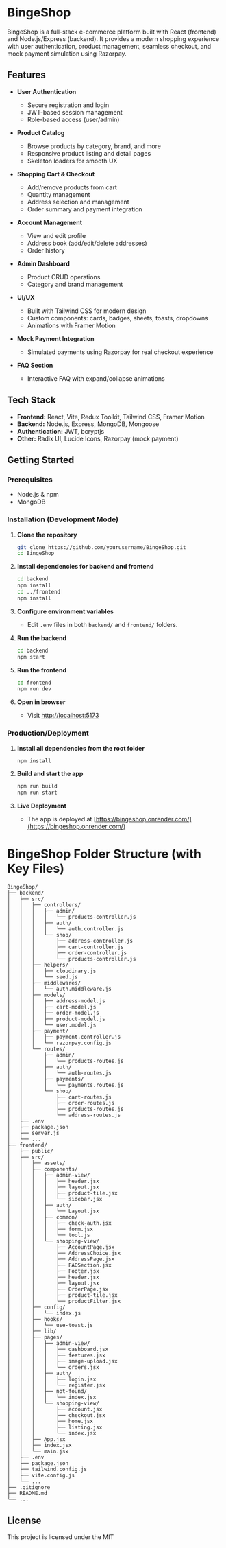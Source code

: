 # BingeShop

BingeShop is a full-stack e-commerce platform built with React (frontend) and Node.js/Express (backend). It provides a modern shopping experience with user authentication, product management, seamless checkout, and mock payment simulation using Razorpay.

## Features

- **User Authentication**
  - Secure registration and login
  - JWT-based session management
  - Role-based access (user/admin)

- **Product Catalog**
  - Browse products by category, brand, and more
  - Responsive product listing and detail pages
  - Skeleton loaders for smooth UX

- **Shopping Cart & Checkout**
  - Add/remove products from cart
  - Quantity management
  - Address selection and management
  - Order summary and payment integration

- **Account Management**
  - View and edit profile
  - Address book (add/edit/delete addresses)
  - Order history

- **Admin Dashboard**
  - Product CRUD operations
  - Category and brand management

- **UI/UX**
  - Built with Tailwind CSS for modern design
  - Custom components: cards, badges, sheets, toasts, dropdowns
  - Animations with Framer Motion

- **Mock Payment Integration**
  - Simulated payments using Razorpay for real checkout experience

- **FAQ Section**
  - Interactive FAQ with expand/collapse animations

## Tech Stack

- **Frontend:** React, Vite, Redux Toolkit, Tailwind CSS, Framer Motion
- **Backend:** Node.js, Express, MongoDB, Mongoose
- **Authentication:** JWT, bcryptjs
- **Other:** Radix UI, Lucide Icons, Razorpay (mock payment)

## Getting Started

### Prerequisites

- Node.js & npm
- MongoDB

### Installation (Development Mode)

1. **Clone the repository**
   ```sh
   git clone https://github.com/yourusername/BingeShop.git
   cd BingeShop
   ```

2. **Install dependencies for backend and frontend**
   ```sh
   cd backend
   npm install
   cd ../frontend
   npm install
   ```

3. **Configure environment variables**
   - Edit `.env` files in both `backend/` and `frontend/` folders.

4. **Run the backend**
   ```sh
   cd backend
   npm start
   ```

5. **Run the frontend**
   ```sh
   cd frontend
   npm run dev
   ```

6. **Open in browser**
   - Visit [http://localhost:5173](http://localhost:5173)

### Production/Deployment

1. **Install all dependencies from the root folder**
   ```sh
   npm install
   ```

2. **Build and start the app**
   ```sh
   npm run build
   npm run start
   ```

3. **Live Deployment**
   - The app is deployed at [https://bingeshop.onrender.com/](https://bingeshop.onrender.com/)

# BingeShop Folder Structure (with Key Files)

```
BingeShop/
├── backend/
│   ├── src/
│   │   ├── controllers/
│   │   │   ├── admin/
│   │   │   │   └── products-controller.js
│   │   │   ├── auth/
│   │   │   │   └── auth.controller.js
│   │   │   └── shop/
│   │   │       ├── address-controller.js
│   │   │       ├── cart-controller.js
│   │   │       ├── order-controller.js
│   │   │       └── products-controller.js
│   │   ├── helpers/
│   │   │   ├── cloudinary.js
│   │   │   └── seed.js
│   │   ├── middlewares/
│   │   │   └── auth.middleware.js
│   │   ├── models/
│   │   │   ├── address-model.js
│   │   │   ├── cart-model.js
│   │   │   ├── order-model.js
│   │   │   ├── product-model.js
│   │   │   └── user.model.js
│   │   ├── payment/
│   │   │   ├── payment.controller.js
│   │   │   └── razorpay.config.js
│   │   └── routes/
│   │       ├── admin/
│   │       │   └── products-routes.js
│   │       ├── auth/
│   │       │   └── auth-routes.js
│   │       ├── payments/
│   │       │   └── payments.routes.js
│   │       └── shop/
│   │           ├── cart-routes.js
│   │           ├── order-routes.js
│   │           ├── products-routes.js
│   │           └── address-routes.js
│   ├── .env
│   ├── package.json
│   ├── server.js
│   └── ...
├── frontend/
│   ├── public/
│   ├── src/
│   │   ├── assets/
│   │   ├── components/
│   │   │   ├── admin-view/
│   │   │   │   ├── header.jsx
│   │   │   │   ├── layout.jsx
│   │   │   │   ├── product-tile.jsx
│   │   │   │   └── sidebar.jsx
│   │   │   ├── auth/
│   │   │   │   └── Layout.jsx
│   │   │   ├── common/
│   │   │   │   ├── check-auth.jsx
│   │   │   │   ├── form.jsx
│   │   │   │   └── tool.js
│   │   │   └── shopping-view/
│   │   │       ├── AccountPage.jsx
│   │   │       ├── AddressChoice.jsx
│   │   │       ├── AddressPage.jsx
│   │   │       ├── FAQSection.jsx
│   │   │       ├── Footer.jsx
│   │   │       ├── header.jsx
│   │   │       ├── layout.jsx
│   │   │       ├── OrderPage.jsx
│   │   │       ├── product-tile.jsx
│   │   │       └── productFilter.jsx
│   │   ├── config/
│   │   │   └── index.js
│   │   ├── hooks/
│   │   │   └── use-toast.js
│   │   ├── lib/
│   │   ├── pages/
│   │   │   ├── admin-view/
│   │   │   │   ├── dashboard.jsx
│   │   │   │   ├── features.jsx
│   │   │   │   ├── image-upload.jsx
│   │   │   │   └── orders.jsx
│   │   │   ├── auth/
│   │   │   │   ├── login.jsx
│   │   │   │   └── register.jsx
│   │   │   ├── not-found/
│   │   │   │   └── index.jsx
│   │   │   └── shopping-view/
│   │   │       ├── account.jsx
│   │   │       ├── checkout.jsx
│   │   │       ├── home.jsx
│   │   │       ├── listing.jsx
│   │   │       └── index.jsx
│   │   ├── App.jsx
│   │   ├── index.jsx
│   │   └── main.jsx
│   ├── .env
│   ├── package.json
│   ├── tailwind.config.js
│   ├── vite.config.js
│   └── ...
├── .gitignore
├── README.md
└── ...
```

## License

This project is licensed under the MIT
